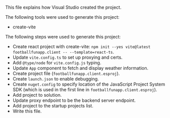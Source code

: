 This file explains how Visual Studio created the project.

The following tools were used to generate this project:
- create-vite

The following steps were used to generate this project:
- Create react project with create-vite: `npm init --yes vite@latest footballfunapp.client -- --template=react-ts`.
- Update `vite.config.ts` to set up proxying and certs.
- Add `@type/node` for `vite.config.js` typing.
- Update `App` component to fetch and display weather information.
- Create project file (`footballfunapp.client.esproj`).
- Create `launch.json` to enable debugging.
- Create `nuget.config` to specify location of the JavaScript Project System SDK (which is used in the first line in `footballfunapp.client.esproj`).
- Add project to solution.
- Update proxy endpoint to be the backend server endpoint.
- Add project to the startup projects list.
- Write this file.
